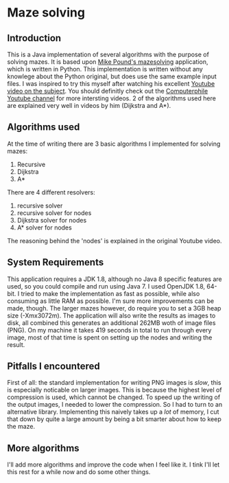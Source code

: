 # Maze solving
## Introduction
This is a Java implementation of several algorithms with the purpose of solving mazes.
It is based upon [Mike Pound's mazesolving](https://github.com/mikepound/mazesolving) application, which is written in Python.
This implementation is written without any knowlege about the Python original, but does use the same example input files.
I was inspired to try this myself after watching his excellent [Youtube video on the subject](https://www.youtube.com/watch?v=rop0W4QDOUI).
You should definitly check out the [Computerphile Youtube channel](https://www.youtube.com/user/Computerphile) for more intersting videos.
2 of the algorithms used here are explained very well in videos by him (Dijkstra and A*).

## Algorithms used
At the time of writing there are 3 basic algorithms I implemented for solving mazes:
1. Recursive
1. Dijkstra
1. A*

There are 4 different resolvers:
1. recursive solver
1. recursive solver for nodes
1. Dijkstra solver for nodes
1. A* solver for nodes

The reasoning behind the 'nodes' is explained in the original Youtube video.

## System Requirements
This application requires a JDK 1.8, although no Java 8 specific features are used, so you could compile and run using Java 7.
I used OpenJDK 1.8, 64-bit.
I tried to make the implementation as fast as possible, while also consuming as little RAM as possible.
I'm sure more improvements can be made, though.
The larger mazes however, do require you to set a 3GB heap size (-Xmx3072m).
The application will also write the results as images to disk, all combined this generates an additional 262MB woth of image files (PNG).
On my machine it takes 419 seconds in total to run through every image, most of that time is spent on setting up the nodes and writing the result.

## Pitfalls I encountered
First of all: the standard implementation for writing PNG images is *slow*, this is especially noticable on larger images.
This is because the highest level of compression is used, which cannot be changed.
To speed up the writing of the output images, I needed to lower the compression.
So I had to turn to an alternative library.
Implementing this naively takes up a *lot* of memory, I cut that down by quite a large amount by being a bit smarter about how to keep the maze.

## More algorithms
I'll add more algorithms and improve the code when I feel like it.
I tink I'll let this rest for a while now and do some other things.
